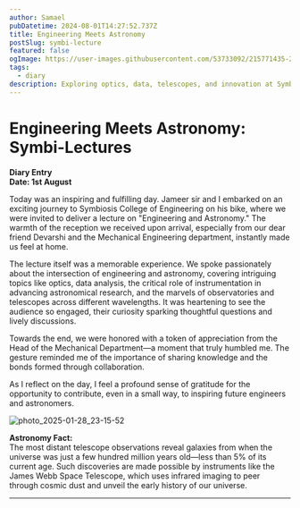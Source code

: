 ```yaml
---
author: Samael
pubDatetime: 2024-08-01T14:27:52.737Z
title: Engineering Meets Astronomy
postSlug: symbi-lecture
featured: false
ogImage: https://user-images.githubusercontent.com/53733092/215771435-25408246-2309-4f8b-a781-1f3d93bdf0ec.png
tags:
  - diary
description: Exploring optics, data, telescopes, and innovation at Symbiosis College.
---
```


# Engineering Meets Astronomy: Symbi-Lectures

**Diary Entry**  
**Date: 1st August**  

Today was an inspiring and fulfilling day. Jameer sir and I embarked on an exciting journey to Symbiosis College of Engineering on his bike, where we were invited to deliver a lecture on "Engineering and Astronomy." The warmth of the reception we received upon arrival, especially from our dear friend Devarshi and the Mechanical Engineering department, instantly made us feel at home.  

The lecture itself was a memorable experience. We spoke passionately about the intersection of engineering and astronomy, covering intriguing topics like optics, data analysis, the critical role of instrumentation in advancing astronomical research, and the marvels of observatories and telescopes across different wavelengths. It was heartening to see the audience so engaged, their curiosity sparking thoughtful questions and lively discussions.  

Towards the end, we were honored with a token of appreciation from the Head of the Mechanical Department—a moment that truly humbled me. The gesture reminded me of the importance of sharing knowledge and the bonds formed through collaboration.  

As I reflect on the day, I feel a profound sense of gratitude for the opportunity to contribute, even in a small way, to inspiring future engineers and astronomers.  

![photo_2025-01-28_23-15-52](https://github.com/user-attachments/assets/4d0432c0-604a-4f3c-9575-13b221ca8ccf)


**Astronomy Fact:**  
The most distant telescope observations reveal galaxies from when the universe was just a few hundred million years old—less than 5% of its current age. Such discoveries are made possible by instruments like the James Webb Space Telescope, which uses infrared imaging to peer through cosmic dust and unveil the early history of our universe.  

---  
